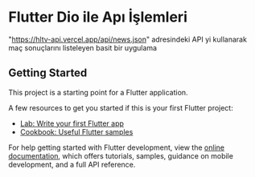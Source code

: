 # Flutter Dio ile Apı İşlemleri 

"https://hltv-api.vercel.app/api/news.json" adresindeki API yi kullanarak maç sonuçlarını listeleyen basit bir uygulama


## Getting Started

This project is a starting point for a Flutter application.

A few resources to get you started if this is your first Flutter project:

- [Lab: Write your first Flutter app](https://docs.flutter.dev/get-started/codelab)
- [Cookbook: Useful Flutter samples](https://docs.flutter.dev/cookbook)

For help getting started with Flutter development, view the
[online documentation](https://docs.flutter.dev/), which offers tutorials,
samples, guidance on mobile development, and a full API reference.
